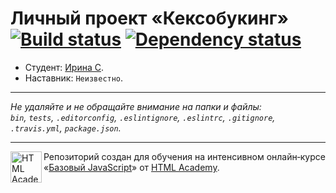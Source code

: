# Личный проект «Кексобукинг» [![Build status][travis-image]][travis-url] [![Dependency status][dependency-image]][dependency-url]

* Студент: [Ирина С](https://up.htmlacademy.ru/javascript/8/user/165758).
* Наставник: `Неизвестно`.

---

_Не удаляйте и не обращайте внимание на папки и файлы:_<br>
_`bin`, `tests`, `.editorconfig`, `.eslintignore`, `.eslintrc`, `.gitignore`, `.travis.yml`, `package.json`._

---

<a href="https://htmlacademy.ru/intensive/javascript"><img align="left" width="50" height="50" title="HTML Academy" src="https://up.htmlacademy.ru/static/img/intensive/javascript/logo-for-github.svg"></a>

Репозиторий создан для обучения на интенсивном онлайн‑курсе «[Базовый JavaScript](https://htmlacademy.ru/intensive/javascript)» от [HTML Academy](https://htmlacademy.ru).

[travis-image]: https://travis-ci.org/htmlacademy-javascript/165758-keksobooking.svg?branch=master
[travis-url]: https://travis-ci.org/htmlacademy-javascript/165758-keksobooking
[dependency-image]: https://david-dm.org/htmlacademy-javascript/165758-keksobooking.svg?style=flat-square
[dependency-url]: https://david-dm.org/htmlacademy-javascript/165758-keksobooking
